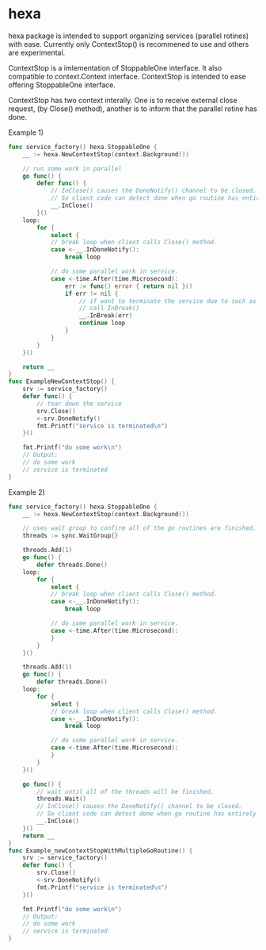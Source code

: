 # hexa

hexa package is intended to support organizing services (parallel rotines) with ease.
Currently only ContextStop() is recommened to use and others are experimental.

ContextStop is a imlementation of StoppableOne interface.
It also compatible to context.Context interface.
ContextStop is intended to ease offering StoppableOne interface.

ContextStop has two context interally. One is to receive external close request,
(by Close() method), another is to inform that the parallel rotine has done.

Example 1)

```go
func service_factory() hexa.StoppableOne {
    __ := hexa.NewContextStop(context.Background())

    // run some work in parallel
    go func() {
        defer func() {
            // InClose() causes the DoneNotify() channel to be closed.
            // So client code can detect done when go routine has entirely done.
            __.InClose()
        }()
    loop:
        for {
            select {
            // break loop when client calls Close() method.
            case <-__.InDoneNotify():
                break loop

            // do some parallel work in service.
            case <-time.After(time.Microsecond):
                err := func() error { return nil }()
                if err != nil {
                    // if want to terminate the service due to such as internal error,
                    // call InBreak()
                    __.InBreak(err)
                    continue loop
                }
            }
        }
    }()

    return __
}
func ExampleNewContextStop() {
	srv := service_factory()
	defer func() {
        // tear down the service
		srv.Close()
		<-srv.DoneNotify()
		fmt.Printf("service is terminated\n")
	}()

	fmt.Printf("do some work\n")
	// Output:
	// do some work
	// service is terminated
}

```

Example 2)

```go
func service_factory() hexa.StoppableOne {
    __ := hexa.NewContextStop(context.Background())

    // uses wait group to confirm all of the go routines are finished.
    threads := sync.WaitGroup{}

    threads.Add(1)
    go func() {
        defer threads.Done()
    loop:
        for {
            select {
            // break loop when client calls Close() method.
            case <-__.InDoneNotify():
                break loop

            // do some parallel work in service.
            case <-time.After(time.Microsecond):
            }
        }
    }()

    threads.Add(1)
    go func() {
        defer threads.Done()
    loop:
        for {
            select {
            // break loop when client calls Close() method.
            case <-__.InDoneNotify():
                break loop

            // do some parallel work in service.
            case <-time.After(time.Microsecond):
            }
        }
    }()

    go func() {
        // wait until all of the threads will be finished.
        threads.Wait()
        // InClose() causes the DoneNotify() channel to be closed.
        // So client code can detect done when go routine has entirely done.
        __.InClose()
    }()
    return __
}
func Example_newContextStopWithMultipleGoRoutine() {
	srv := service_factory()
	defer func() {
		srv.Close()
		<-srv.DoneNotify()
		fmt.Printf("service is terminated\n")
	}()

	fmt.Printf("do some work\n")
	// Output:
	// do some work
	// service is terminated
}
```

